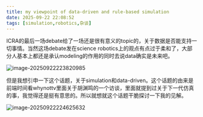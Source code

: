 ```yaml
---
title: my viewpoint of data-driven and rule-based simulation
date: 2025-09-22 22:08:52
tags: [simulation,robotics,杂谈]
---
```


ICRA的最后一场debate给了一场还是很有意义的topic的，关于数据是否能支持一切事情。当然这场debate发在science robotics上的观点有点过于柔和了，大部分人基本上都还是承认modeling的作用的同时去说data确实是未来吧。

![image-20250922223820985](C:\Users\Tosania\AppData\Roaming\Typora\typora-user-images\image-20250922223820985.png)

但是我想引申一下这个话题，关于simulation和data-driven。这个话题的由来是前端时间看whynottv里面关于胡渊鸣的一个访谈，里面就提到过关于下一代仿真的事，我觉得还是挺有意思的。所以就想就这个话题干脆探讨一下我的见解。

![image-20250922224625632](C:\Users\Tosania\AppData\Roaming\Typora\typora-user-images\image-20250922224625632.png)
